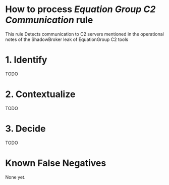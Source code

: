 # How to process *Equation Group C2 Communication* rule
This rule Detects communication to C2 servers mentioned in the operational notes of the ShadowBroker leak of EquationGroup C2 tools

# 1. Identify
TODO

# 2. Contextualize
TODO

# 3. Decide
TODO

# Known False Negatives
None yet.
